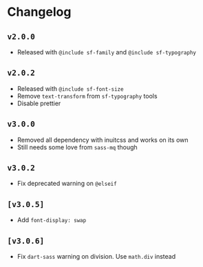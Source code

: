 # Changelog

## `v2.0.0`

- Released with `@include sf-family` and `@include sf-typography`

## `v2.0.2`

- Released with `@include sf-font-size`
- Remove `text-transform` from `sf-typography` tools
- Disable prettier

## `v3.0.0`

- Removed all dependency with inuitcss and works on its own
- Still needs some love from `sass-mq` though

## `v3.0.2`

- Fix deprecated warning on `@elseif`

## `[v3.0.5]`

- Add `font-display: swap`

## `[v3.0.6]`

- Fix `dart-sass` warning on division. Use `math.div` instead